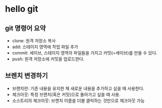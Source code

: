 # hello git

## git 명령어 요약

 - clone: 원격 저장소 복사
 - add: 스테이지 영역에 작업 파일 추가
 - commit: 세이브, 스테이지 영역의 파일들을 가지고 커밋(=세이브)를 만들 수 있다.
 - push: 원격 저장소에 커밋을 업로드한다.
## 브렌치 변경하기
 - 브랜치란: 기존 내용을 유지한 채 새로운 내용을 추가하고 싶을 때 사용한다.
 - 체크아웃: 특정 브랜치(혹은 커밋)으로 돌아가고 싶을 때 사용.
 - 소스트리의 체크아웃: 브랜치 이름을 더블 클릭하는 것만으로 체크아웃 가능
